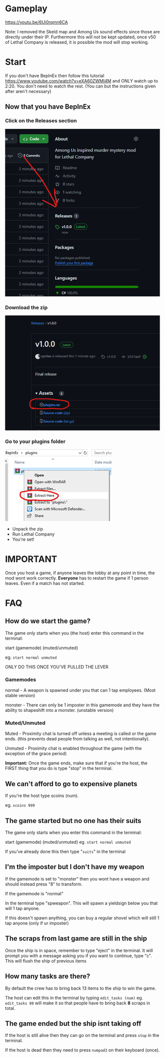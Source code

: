 # Gameplay
https://youtu.be/6Ui0rqmn6CA

Note: I removed the Skeld map and Among Us sound effects since those are directly under their IP.
Furthermore this will not be kept updated, once v50 of Lethal Company is released, it is possible the mod will stop working.

# Start

If you don't have BepInEx then follow this tutorial https://www.youtube.com/watch?v=eXA60ZWMI4M and ONLY watch up to 2:20. You don't need to watch the rest. (You can but the instructions given after aren't necessary)


## Now that you have BepInEx

### Click on the Releases section

<img src=".\Assets\releases.png" alt="release screenshot 1">

### Download the zip

<img src=".\Assets\releases2.png" alt="release screenshot 2">

### Go to your plugins folder

<img src=".\Assets\extractHere.png" alt="extractHere">

- Unpack the zip
- Run Lethal Company
- You're set!



# **IMPORTANT**

Once you host a game, if anyone leaves the lobby at any point in time, the mod wont work correctly. **Everyone** has to restart the game if 1 person leaves. Even if a match has not started.




# FAQ

## How do we start the game?
The game only starts when you (the host) enter this command in the terminal:

start (gamemode) (muted/unmuted)

eg. `start normal unmuted`

ONLY DO THIS ONCE YOU'VE PULLED THE LEVER

### Gamemodes

normal - A weapon is spawned under you that can 1 tap employees. (Most stable version)

monster - There can only be 1 imposter in this gamemode and they have the ability to 
shapeshift into a monster. (unstable version)

### Muted/Unmuted

Muted - Proximity chat is turned off unless a meeting is called or the game ends.
(this prevents dead people from talking as well, not intentionally).

Unmuted - Proximity chat is enabled throughout the game (with the exception of the grace period)

**Important:** Once the game ends, make sure that if you're the host, the FIRST thing that
you do is type "stop" in the terminal.


## We can't afford to go to expensive planets
If you're the host type scoins (num).

eg. `scoins 999`

## The game started but no one has their suits
The game only starts when you enter this command in the terminal:

start (gamemode) (muted/unmuted)
eg. `start normal unmuted`

If you've already done this then type "`suits`" in the terminal


## I'm the imposter but I don't have my weapon
If the gamemode is set to "monster" then you wont have a weapon and should
instead press "8" to transform. 

If the gamemode is "normal"

In the terminal type "spweapon". This will spawn
a yieldsign below you that will 1 tap anyone.

If this doesn't spawn anything, you can buy a
regular shovel which will still 1 tap anyone (only if ur imposter)


## The scraps from last game are still in the ship

Once the ship is in space, remember to type "eject" in the terminal. It will prompt
you with a message asking you if you want to continue, type "c".
This will flush the ship of previous items

## How many tasks are there?
By default the crew has to bring back 13 items to the ship to win the game.

The host can edit this in the terminal by typing `edit_tasks (num)` eg. `edit_tasks 80` will make it so that people have to bring back **8** scraps in total.



## The game ended but the ship isnt taking off
If the host is still alive then they can go on the terminal and press `stop` in the terminal.

If the host is dead then they need to press `numpad3` on their keyboard (once).


